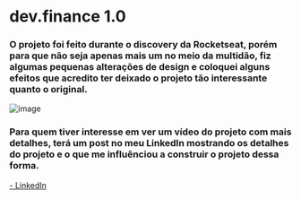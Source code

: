 # dev.finance 1.0

### O projeto foi feito durante o discovery da Rocketseat, porém para que não seja apenas mais um no meio da multidão, fiz algumas pequenas alterações de design e coloquei alguns efeitos que acredito ter deixado o projeto tão interessante quanto o original. 
 

![image](https://user-images.githubusercontent.com/79015271/126863042-13717cfc-62b6-41ee-a8dd-b9fe0b80e108.png)

### Para quem tiver interesse em ver um vídeo do projeto com mais detalhes, terá um post no meu LinkedIn mostrando os detalhes do projeto e o que me influênciou a construir o projeto dessa forma.

<a href="https://www.linkedin.com/in/isaque-martins/">- LinkedIn</a>
